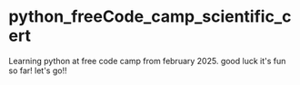 # python_freeCode_camp_scientific_cert
 Learning python at free code camp from february 2025.
good luck
it's fun so far!
let's go!!

